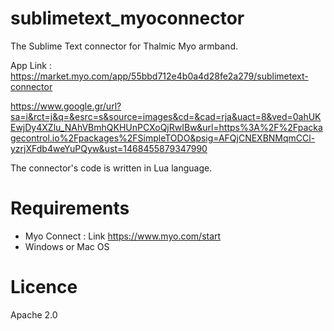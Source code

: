 # sublimetext_myoconnector
The Sublime Text connector for Thalmic Myo armband.

App Link : https://market.myo.com/app/55bbd712e4b0a4d28fe2a279/sublimetext-connector

https://www.google.gr/url?sa=i&rct=j&q=&esrc=s&source=images&cd=&cad=rja&uact=8&ved=0ahUKEwjDy4XZlu_NAhVBmhQKHUnPCXoQjRwIBw&url=https%3A%2F%2Fpackagecontrol.io%2Fpackages%2FSimpleTODO&psig=AFQjCNEXBNMqmCCl-yzrjXFdb4weYuPQyw&ust=1468455879347990

The connector's code is written in Lua language.

# Requirements
* Myo Connect : Link https://www.myo.com/start
* Windows or Mac OS

# Licence
 Apache 2.0
